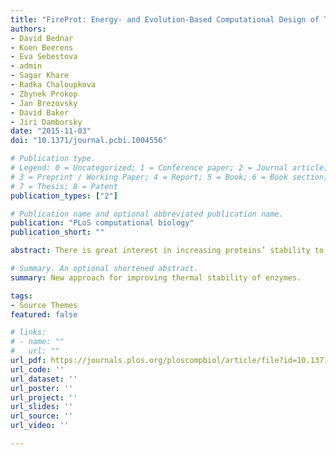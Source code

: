 ```yaml
---
title: "FireProt: Energy- and Evolution-Based Computational Design of Thermostable Multiple-Point Mutants"
authors:
- David Bednar
- Koen Beerens
- Eva Sebestova
- admin
- Sagar Khare
- Radka Chaloupkova
- Zbynek Prokop
- Jan Brezovsky
- David Baker
- Jiri Damborsky 
date: "2015-11-03"
doi: "10.1371/journal.pcbi.1004556"

# Publication type.
# Legend: 0 = Uncategorized; 1 = Conference paper; 2 = Journal article;
# 3 = Preprint / Working Paper; 4 = Report; 5 = Book; 6 = Book section;
# 7 = Thesis; 8 = Patent
publication_types: ["2"]

# Publication name and optional abbreviated publication name.
publication: "PLoS computational biology"
publication_short: ""

abstract: There is great interest in increasing proteins’ stability to enhance their utility as biocatalysts, therapeutics, diagnostics and nanomaterials. Directed evolution is a powerful, but experimentally strenuous approach. Computational methods offer attractive alternatives. However, due to the limited reliability of predictions and potentially antagonistic effects of substitutions, only single-point mutations are usually predicted in silico, experimentally verified and then recombined in multiple-point mutants. Thus, substantial screening is still required. Here we present FireProt, a robust computational strategy for predicting highly stable multiple-point mutants that combines energy- and evolution-based approaches with smart filtering to identify additive stabilizing mutations. FireProt’s reliability and applicability was demonstrated by validating its predictions against 656 mutations from the ProTherm database. We demonstrate that thermostability of the model enzymes haloalkane dehalogenase DhaA and γ-hexachlorocyclohexane dehydrochlorinase LinA can be substantially increased (ΔTm = 24°C and 21°C) by constructing and characterizing only a handful of multiple-point mutants. FireProt can be applied to any protein for which a tertiary structure and homologous sequences are available, and will facilitate the rapid development of robust proteins for biomedical and biotechnological applications.

# Summary. An optional shortened abstract.
summary: New approach for improving thermal stability of enzymes.

tags:
- Source Themes
featured: false

# links:
# - name: ""
#   url: ""
url_pdf: https://journals.plos.org/ploscompbiol/article/file?id=10.1371/journal.pcbi.1004556&type=printable
url_code: ''
url_dataset: ''
url_poster: ''
url_project: ''
url_slides: ''
url_source: ''
url_video: ''

---
```

